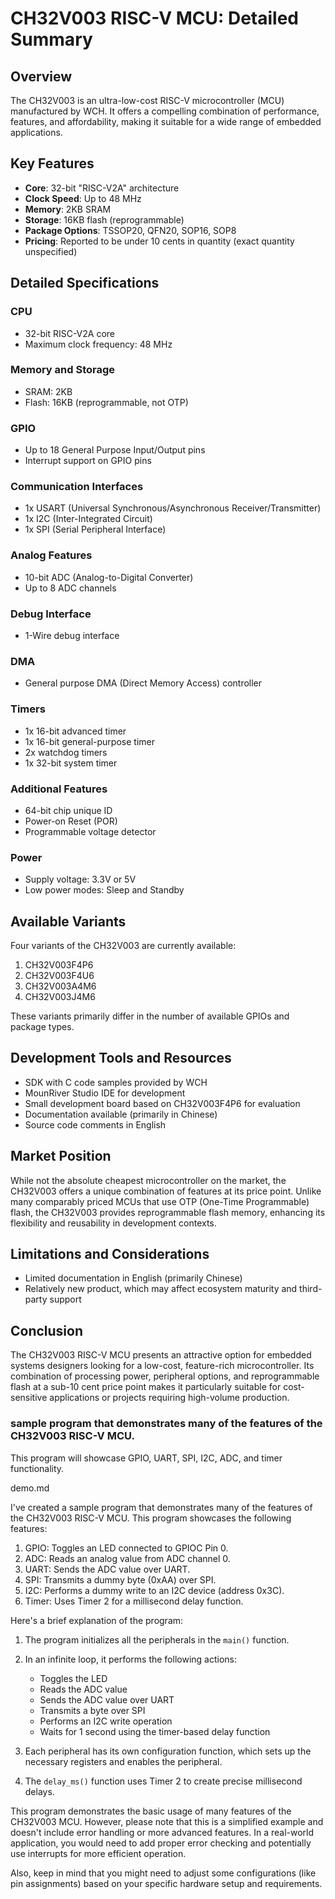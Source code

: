  

# CH32V003 RISC-V MCU: Detailed Summary

## Overview
The CH32V003 is an ultra-low-cost RISC-V microcontroller (MCU) manufactured by WCH. It offers a compelling combination of performance, features, and affordability, making it suitable for a wide range of embedded applications.

## Key Features
- **Core**: 32-bit "RISC-V2A" architecture
- **Clock Speed**: Up to 48 MHz
- **Memory**: 2KB SRAM
- **Storage**: 16KB flash (reprogrammable)
- **Package Options**: TSSOP20, QFN20, SOP16, SOP8
- **Pricing**: Reported to be under 10 cents in quantity (exact quantity unspecified)

## Detailed Specifications

### CPU
- 32-bit RISC-V2A core
- Maximum clock frequency: 48 MHz

### Memory and Storage
- SRAM: 2KB
- Flash: 16KB (reprogrammable, not OTP)

### GPIO
- Up to 18 General Purpose Input/Output pins
- Interrupt support on GPIO pins

### Communication Interfaces
- 1x USART (Universal Synchronous/Asynchronous Receiver/Transmitter)
- 1x I2C (Inter-Integrated Circuit)
- 1x SPI (Serial Peripheral Interface)

### Analog Features
- 10-bit ADC (Analog-to-Digital Converter)
- Up to 8 ADC channels

### Debug Interface
- 1-Wire debug interface

### DMA
- General purpose DMA (Direct Memory Access) controller

### Timers
- 1x 16-bit advanced timer
- 1x 16-bit general-purpose timer
- 2x watchdog timers
- 1x 32-bit system timer

### Additional Features
- 64-bit chip unique ID
- Power-on Reset (POR)
- Programmable voltage detector

### Power
- Supply voltage: 3.3V or 5V
- Low power modes: Sleep and Standby

## Available Variants
Four variants of the CH32V003 are currently available:
1. CH32V003F4P6
2. CH32V003F4U6
3. CH32V003A4M6
4. CH32V003J4M6

These variants primarily differ in the number of available GPIOs and package types.

## Development Tools and Resources
- SDK with C code samples provided by WCH
- MounRiver Studio IDE for development
- Small development board based on CH32V003F4P6 for evaluation
- Documentation available (primarily in Chinese)
- Source code comments in English

## Market Position
While not the absolute cheapest microcontroller on the market, the CH32V003 offers a unique combination of features at its price point. Unlike many comparably priced MCUs that use OTP (One-Time Programmable) flash, the CH32V003 provides reprogrammable flash memory, enhancing its flexibility and reusability in development contexts.

## Limitations and Considerations
- Limited documentation in English (primarily Chinese)
- Relatively new product, which may affect ecosystem maturity and third-party support

## Conclusion
The CH32V003 RISC-V MCU presents an attractive option for embedded systems designers looking for a low-cost, feature-rich microcontroller. Its combination of processing power, peripheral options, and reprogrammable flash at a sub-10 cent price point makes it particularly suitable for cost-sensitive applications or projects requiring high-volume production.


### sample program that demonstrates many of the features of the CH32V003 RISC-V MCU. 

This program will showcase GPIO, UART, SPI, I2C, ADC, and timer functionality.

demo.md

I've created a sample program that demonstrates many of the features of the CH32V003 RISC-V MCU. This program showcases the following features:

1. GPIO: Toggles an LED connected to GPIOC Pin 0.
2. ADC: Reads an analog value from ADC channel 0.
3. UART: Sends the ADC value over UART.
4. SPI: Transmits a dummy byte (0xAA) over SPI.
5. I2C: Performs a dummy write to an I2C device (address 0x3C).
6. Timer: Uses Timer 2 for a millisecond delay function.

Here's a brief explanation of the program:

1. The program initializes all the peripherals in the `main()` function.
2. In an infinite loop, it performs the following actions:
   - Toggles the LED
   - Reads the ADC value
   - Sends the ADC value over UART
   - Transmits a byte over SPI
   - Performs an I2C write operation
   - Waits for 1 second using the timer-based delay function

3. Each peripheral has its own configuration function, which sets up the necessary registers and enables the peripheral.

4. The `delay_ms()` function uses Timer 2 to create precise millisecond delays.

This program demonstrates the basic usage of many features of the CH32V003 MCU. However, please note that this is a simplified example and doesn't include error handling or more advanced features. In a real-world application, you would need to add proper error checking and potentially use interrupts for more efficient operation.

Also, keep in mind that you might need to adjust some configurations (like pin assignments) based on your specific hardware setup and requirements.

 
